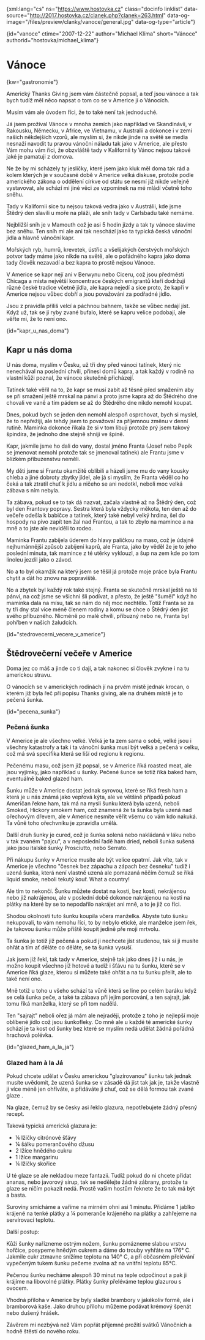 
{xml:lang="cs" ns="https://www.hostovka.cz" class="docinfo linklist" data-source="http://2017.hostovka.cz/clanek.php?clanek=263.html" data-og-image="/files/preview/clanky/vanoce/general.jpg" data-og-type="article"}

{id="vanoce" ctime="2007-12-22" author="Michael Klíma" short="Vánoce" authorid="hostovka/michael_klima"}

# Vánoce

<!-- generated attribute kw by user_udpatekw.sh on 2019-03-11, do not edit -->

{kw="gastronomie"}

Americký Thanks Giving jsem vám částečně popsal, a teď jsou vánoce a tak bych tudíž měl něco napsat o tom co se v Americe jí o Vánocích.

Musím vám ale úvodem říci, že to také není tak jednoduché.

Já jsem prožíval Vánoce v mnoha zemích jako například ve Skandinávii, v Rakousku, Německu, v Africe, ve Vietnamu, v Australii a dokonce i v zemi našich někdejších vzorů, ale myslím si, že nikde jinde na světě se media nesnaží navodit tu pravou vánoční náladu tak jako v Americe, ale přesto Vám mohu vám říci, že obzvláště tady v Kalifornii ty Vánoc nejsou takové jaké je pamatuji z domova.

Ne že by mi scházely ty jesličky, které jsem jako kluk měl doma tak rád a kolem kterých je v současné době v Americe velká diskuse, protože podle amerického zákona o oddělení církve od státu se nesmí již nikde veřejně vystavovat, ale schází mi jiné věci ze vzpomínek na mé mládí včetně toho sněhu.

Tady v Kalifornii sice tu nejsou taková vedra jako v Austrálii, kde jsme Štědrý den slavili u moře na pláži, ale sníh tady v Carlsbadu také nemáme.

Nejbližší sníh je v Mamouth což je asi 5 hodin jízdy a tak ty vánoce slavíme bez sněhu. Ten sníh mi ale ani tak neschází jako ta typická česká vánoční jídla a hlavně vánoční kapr.

Mořských ryb, humrů, krevetek, ústřic a všelijakých čerstvých mořských potvor tady máme jako nikde na světě, ale o pořádného kapra jako doma tady člověk nezavadí a bez kapra to prostě nejsou Vánoce.

V Americe se kapr nejí ani v Berwynu nebo Ciceru, což jsou předměstí Chicaga a místa největší koncentrace českých emigrantů kteří dodržují různé české tradice včetně jídla, ale kapra nejedí a sice proto, že kapři v Americe nejsou vůbec dobří a jsou považováni za podřadné jídlo.

Jsou z pravidla příliš velcí a páchnou bahnem, takže se vůbec nedají jíst. Když už, tak se jí ryby zvané bufalo, které se kapru velice podobají, ale věřte mi, že to není ono.

{id="kapr\_u\_nas_doma"}

## Kapr u nás doma

U nás doma, myslím v Česku, už tři dny před vánoci tatínek, který nic nenechával na poslední chvíli, přinesl domů kapra, a tak každý v rodině na vlastní kůži poznal, že vánoce skutečně přicházejí.

Tatínek také věřil na to, že kapr se musí zabít až těsně před smažením aby se při smažení ještě mrskal na pánvi a proto jsme kapra až do Štědrého dne chovali ve vaně a tím pádem se až do Štědrého dne nikdo nemohl koupat.

Dnes, pokud bych se jeden den nemohl alespoň osprchovat, bych si myslel, že to nepřežiji, ale tehdy jsem to považoval za příjemnou změnu v denní rutině. Maminka dokonce říkala že si v tom libuji protože prý jsem takový špindíra, že jednoho dne stejně shniji ve špíně.

Kapr, jakmile jsme ho dali do vany, dostal jméno Franta (Josef nebo Pepík se jmenovat nemohl protože tak se jmenoval tatínek) ale Frantu jsme v blízkém příbuzenstvu neměli.

My děti jsme si Frantu okamžitě oblíbili a házeli jsme mu do vany kousky chleba a jiné dobroty zbytky jídel, ale já si myslím, že Franta věděl co ho čeká a tak ztratil chuť k jídlu a ničeho se ani nedotkl, neboli moc velká zábava s ním nebyla.

Ta zábava, pokud se to tak dá nazvat, začala vlastně až na Štědrý den, což byl den Frantovy popravy. Sestra která byla vždycky měkota, ten den až do večeře odešla k babičce a tatínek, který také nebyl velký hrdina, šel do hospody na pivo zapít ten žal nad Frantou, a tak to zbylo na mamince a na mně a to jste ale neviděli to rodeo.

Maminka Frantu zabíjela úderem do hlavy paličkou na maso, což je údajně nejhumánnější způsob zabíjení kaprů, ale Franta, jako by věděl že je to jeho poslední minuta, tak mamince z té utěrky vyklouzl, a šup na zem kde po tom linoleu jezdil jako o závod.

No a to byl okamžik na který jsem se těšil já protože moje práce byla Frantu chytit a dát ho znovu na popraviště.

No a zbytek byl každý rok také stejný. Franta se skutečně mrskal ještě na té pánvi, na což jsme se všichni šli podívat, a přesto, že ještě "šuměl" když ho maminka dala na mísu, tak se nám do něj moc nechtělo. Totiž Franta se za ty tři dny stal více méně členem rodiny a komu se chce o Štědrý den jíst svého příbuzného. Nicméně po malé chvíli, příbuzný nebo ne, Franta byl pohřben v našich žaludcích.

{id="stedrovecerni\_vecere\_v_americe"}

## Štědrovečerní večeře v Americe

Doma jez co máš a jinde co ti dají, a tak nakonec si člověk zvykne i na tu americkou stravu.

O vánocích se v amerických rodinách jí na prvém místě jednak krocan, o kterém již byla řeč při popisu Thanks giving, ale na druhém místě je to pečená šunka.

{id="pecena_sunka"}

### Pečená šunka

V Americe je ale všechno velké. Velká je ta zem sama o sobě, velké jsou i všechny katastrofy a tak i ta vánoční šunka musí být velká a pečená v celku, což má svá specifika která se liší od regionu k regionu.

Pečenému masu, což jsem již popsal, se v Americe říká roasted meat, ale jsou vyjímky, jako například u šunky. Pečené šunce se totiž říká baked ham, eventuálně baked glazed ham.

Šunku může v Americe dostat jednak syrovou, které se říká fresh ham a která je u nás známá jako vepřová kýta, ale ve většině případů pokud Američan řekne ham, tak má na mysli šunku která byla uzená, neboli Smoked, Hickory smokem ham, což znamená že ta šunka byla uzená nad ořechovým dřevem, ale v Americe nesmíte věřit všemu co vám kdo nakuká. Ta vůně toho ořechvníku je zpravidla umělá.

Další druh šunky je cured, což je šunka solená nebo nakládaná v láku nebo v tak zvaném "pajcu", a v neposlední řadě ham dried, neboli šunka sušená jako jsou italské šunky Prosciutto, nebo Serrato.

Při nákupu šunky v Americe musíte ale být velice opatrní. Jak víte, tak v Americe je všechno "česnek bez zápachu a zápach bez česneku" tudíž i uzená šunka, která není vlastně uzená ale pomazaná něčím čemuž se říká liquid smoke, neboli tekutý kouř. What a country!

Ale tím to nekončí. Šunku můžete dostat na kosti, bez kosti, nekrájenou nebo již nakrájenou, ale v poslední době dokonce nakrájenou na kosti na plátky na které by se to nepodařilo nakrájet ani mně, a to je již co říci.

Shodou okolností tuto šunku koupila včera manželka. Abyste tuto šunku nekupovali, to vám nemohu říci, to by nebylo etické, ale manželce jsem řek, že takovou šunku může příště koupit jedině pře moji mrtvolu.

Ta šunka je totiž již pečená a pokud ji nechcete jíst studenou, tak si ji musíte ohřát a tím ať děláte co děláte, se ta šunka vysuší.

Jak jsem již řekl, tak tady v Americe, stejně tak jako dnes již i u nás, je možno koupit všechno již hotové a tudíž i šťávu na tu šunku, které se v Americe říká glaze, kterou si můžete také ohřát a na tu šunku přelít, ale to také není ono.

Mně totiž u toho u všeho schází ta vůně která se line po celém baráku když se celá šunka peče, a také ta zábava při jejím porcování, a ten sajrajt, jak tomu říká manželka, který se při tom nadělá.

Ten "sajrajt" neboli ořez já mám ale nejraději, protože z toho je nejlepší moje oblíbené jídlo což jsou šunkofleky. Co mně ale u každé té americké šunky schází je ta kost od šunky bez které se myslím nedá udělat žádná pořádná hrachová polévka.

{id="glazed\_ham\_a\_la\_ja"}

### Glazed ham à la Já

Pokud chcete udělat v Česku americkou "glazírovanou" šunku tak jednak musíte uvědomit, že uzená šunka se v zásadě dá jíst tak jak je, takže vlastně ji více méně jen ohříváte, a přidáváte ji chuť, což se dělá formou tak zvané glaze .

Na glaze, čemuž by se česky asi řeklo glazura, nepotřebujete žádný přesný recept.

Taková typická americká glazura je:

  * ¼ lžičky citrónové šťávy
  * ¼ šálku pomerančového džusu
  * 2 lžíce hnědého cukru
  * 1 lžíce margarinu
  * ¼ lžičky skořice

U té glaze se ale nekladou meze fantazii. Tudíž pokud do ni chcete přidat ananas, nebo javorový sirup, tak se nedělejte žádné zábrany, protože ta glaze se ničím pokazit nedá. Prostě vašim hostům řeknete že to tak má být a basta.

Suroviny smícháme a vaříme na mírném ohni asi 1 minutu. Přidáme 1 jablko krájené na tenké plátky a ¼ pomeranče krájeného na plátky a zahřejeme na servírovací teplotu.

Další postup:

Kůži šunky nařízneme ostrým nožem, šunku pomázneme slabou vrstvu hořčice, posypeme hnědým cukrem a dáme do trouby vyhřáte na 176° C. Jakmile cukr ztmavne snížíme teplotu na 140° C, a při občasném přelévání vypečeným tukem šunku pečeme zvolna až na vnitřní teplotu 85°C.

Pečenou šunku necháme alespoň 30 minut na teple odpočinout a pak ji krájíme na libovolné plátky. Plátky šunky přeléváme teplou glazurou s ovocem.

Vhodná příloha v Americe by byly sladké brambory v jakékoliv formě, ale i bramborová kaše. Jako druhou přílohu můžeme podávat krémový špenát nebo dušený hrášek.

Závěrem mi nezbývá než Vám popřát příjemné prožití svátků Vánočních a hodně štěstí do nového roku.

